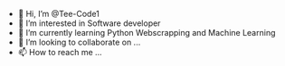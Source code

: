 - 👋 Hi, I’m @Tee-Code1
- 👀 I’m interested in Software developer 
- 🌱 I’m currently learning Python Webscrapping and Machine Learning
- 💞️ I’m looking to collaborate on ...
- 📫 How to reach me ...

<!---
Tee-Code1/Tee-Code1 is a ✨ special ✨ repository because its `README.md` (this file) appears on your GitHub profile.
You can click the Preview link to take a look at your changes.
--->
